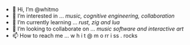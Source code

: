 - 👋 Hi, I’m @whitmo
- 👀 I’m interested in ...
  _music, cognitive engineering, collaboration_
- 🌱 I’m currently learning ...
   _rust, zig and lua_
- 💞️ I’m looking to collaborate on ...
  _music software and interactive art_
- 📫 How to reach me ...
  w h i t @ m o rr i ss . rocks

<!---
whitmo/whitmo is a ✨ special ✨ repository because its `README.md` (this file) appears on your GitHub profile.
You can click the Preview link to take a look at your changes.
--->
